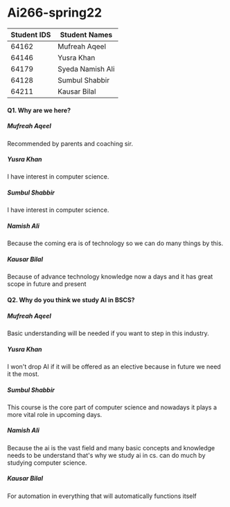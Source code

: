 # Ai266-spring22
|  Student IDS   |   Student Names  |
|----------------|------------------|
|64162           |  Mufreah Aqeel   | 
|64146           |  Yusra Khan      |
|64179           |  Syeda Namish Ali|
|64128           |  Sumbul Shabbir  |   
|64211           |  Kausar Bilal    |

#### Q1. Why are we here?
##### Mufreah Aqeel
Recommended by parents and coaching sir.
##### Yusra Khan
I have interest in computer science.
##### Sumbul Shabbir
I have interest in computer science.
##### Namish Ali
Because the coming era is of technology so we can do many things by this.
##### Kausar Bilal
Because of advance technology knowledge now a days
and it has great scope in future and present
#### Q2. Why do you think we study AI in BSCS?
##### Mufreah Aqeel
Basic understanding will be needed if you want to step in this industry.
##### Yusra Khan
I won't drop AI if it will be offered as an elective because in future we need it the most.
##### Sumbul Shabbir
This course is the core part of computer science and nowadays it plays a more vital role in upcoming days.
##### Namish Ali
Because the ai is the vast field and many basic concepts and knowledge needs to be understand that's why we study ai in cs. can do much by studying computer science.
##### Kausar Bilal
For automation in everything that will automatically functions itself 



